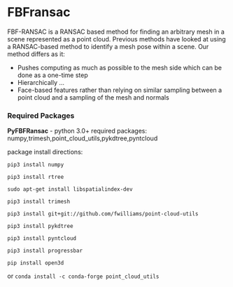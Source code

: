 # FBFransac
FBF-RANSAC is a RANSAC based method for finding an arbitrary mesh in a scene
represented as a point cloud. Previous methods have looked at using a
RANSAC-based method to identify a mesh pose within a scene. Our method differs as it:
* Pushes computing as much as possible to the mesh side which can be done as a one-time step
* Hierarchically ...
* Face-based features rather than relying on similar sampling between a point cloud
and a sampling of the mesh and normals


### Required Packages

**PyFBFRansac**  - python 3.0+
required packages: numpy,trimesh,point_cloud_utils,pykdtree,pyntcloud

package install directions:

`pip3 install numpy`

`pip3 install rtree`

`sudo apt-get install libspatialindex-dev`

`pip3 install trimesh`

`pip3 install git+git://github.com/fwilliams/point-cloud-utils`

`pip3 install pykdtree`

`pip3 install pyntcloud`

`pip3 install progressbar`

`pip install open3d`

or `conda install -c conda-forge point_cloud_utils`


